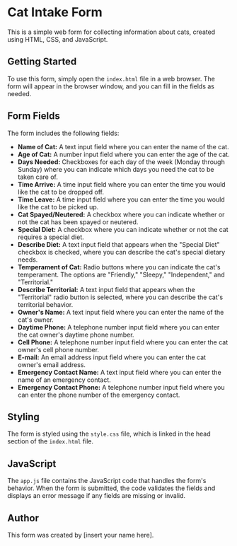 # Cat Intake Form

This is a simple web form for collecting information about cats, created using HTML, CSS, and JavaScript.

## Getting Started

To use this form, simply open the `index.html` file in a web browser. The form will appear in the browser window, and you can fill in the fields as needed.

## Form Fields

The form includes the following fields:

- **Name of Cat:** A text input field where you can enter the name of the cat.
- **Age of Cat:** A number input field where you can enter the age of the cat.
- **Days Needed:** Checkboxes for each day of the week (Monday through Sunday) where you can indicate which days you need the cat to be taken care of.
- **Time Arrive:** A time input field where you can enter the time you would like the cat to be dropped off.
- **Time Leave:** A time input field where you can enter the time you would like the cat to be picked up.
- **Cat Spayed/Neutered:** A checkbox where you can indicate whether or not the cat has been spayed or neutered.
- **Special Diet:** A checkbox where you can indicate whether or not the cat requires a special diet.
- **Describe Diet:** A text input field that appears when the "Special Diet" checkbox is checked, where you can describe the cat's special dietary needs.
- **Temperament of Cat:** Radio buttons where you can indicate the cat's temperament. The options are "Friendly," "Sleepy," "Independent," and "Territorial."
- **Describe Territorial:** A text input field that appears when the "Territorial" radio button is selected, where you can describe the cat's territorial behavior.
- **Owner's Name:** A text input field where you can enter the name of the cat's owner.
- **Daytime Phone:** A telephone number input field where you can enter the cat owner's daytime phone number.
- **Cell Phone:** A telephone number input field where you can enter the cat owner's cell phone number.
- **E-mail:** An email address input field where you can enter the cat owner's email address.
- **Emergency Contact Name:** A text input field where you can enter the name of an emergency contact.
- **Emergency Contact Phone:** A telephone number input field where you can enter the phone number of the emergency contact.

## Styling

The form is styled using the `style.css` file, which is linked in the head section of the `index.html` file.

## JavaScript

The `app.js` file contains the JavaScript code that handles the form's behavior. When the form is submitted, the code validates the fields and displays an error message if any fields are missing or invalid.

## Author

This form was created by [insert your name here].
